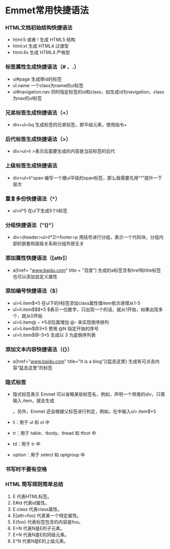 # Emmet常用快捷语法

###  HTML文档初始结构快捷语法
- html:5 或者 ! 生成 HTML5 结构
- html:xt 生成 HTML4 过渡型
- html:4s 生成 HTML4 严格型

###  标签属性生成快捷语法（# 、.）
- ul#page 生成带id的标签
- ul.name 一个class为name的ul标签
- ul#navigation.nav 同时指定标签的id和class，如生成id为navigation，class为nav的ul标签

###  兄弟标签生成快捷语法（+）
- div+ul+bq 生成标签的兄弟标签，即平级元素，使用指令+

###  后代标签生成快捷语法（>）
- div>ul>li >表示后面要生成的内容是当前标签的后代

###  上级标签生成快捷语法
- div>ul>li^span  编写一个跟ul平级的span标签，那么我需要先用“^”提升一下层次

###  重复多份快捷语法（*）
- ul>li*5 在ul下生成5个li标签

###  分组快捷语法（"()"）
- div>(header>ul>li*2)+footer>p 用括号进行分组，表示一个代码块，分组内部的嵌套和层级关系和分组外部无关

###  添加属性快捷语法（[attr]）
- a[href= "www.baidu.com" title = "百度"]  生成的a标签含有href和title标签也可以添加自定义属性

###  添加编号快捷语法（$）
- ul>li.item$*5 在ul下的li标签添加class属性值item依次递增从1-5
- ul>li.item$$$*5 $表示一位数字，只出现一个的话，就从1开始，如果出现多个，就从0开始
- ul>li.item$@-*5 在$后面增加 @- 来实现倒序排列
- ul>li.item$@3*5 使用 @N 指定开始的序号
- ul>li.item$@-3*5 生成以 3 为底倒序列表

###  添加文本内容快捷语法（{}）
- a[href="www.baidu.com" title="It is a blog"]{猛击这里} 生成有可点击内容“猛击这里”的标签

###  隐式标签
- 隐式标签表示 Emmet 可以省略某些标签名，例如，声明一个带类的div，只需输入.item，就会生成<div class="item"></div>。另外，Emmet 还会根据父标签进行判定，例如，在中输入ul>.item$*5

- li：用于 ul 和 ol 中
- tr：用于 table、tbody、thead 和 tfoot 中
- td：用于 tr 中
- option：用于 select 和 optgroup 中

### 书写时不要有空格

### HTML 简写规则简单总结
1. E 代表HTML标签。
2. E#id 代表id属性。
3. E.class 代表class属性。
4. E[attr=foo] 代表某一个特定属性。
5. E{foo} 代表标签包含的内容是foo。
6. E>N 代表N是E的子元素。
7. E+N 代表N是E的同级元素。
8. E^N 代表N是E的上级元素。
